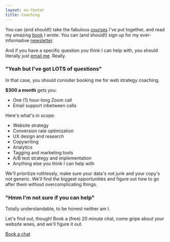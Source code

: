 ```yaml
---
layout: no-footer
title: Coaching
---
```


You can (and should!) take the fabulous [courses](/courses) I've put together, and read my amazing [book](https://yourwebsitesucks.fyi/) I wrote. You can (and should!) sign up for my ever-informative [newsletter](/newsletter).

And if you have a specific question you think I can help with, you should literally just [email me](/contact). Really.

### "Yeah but I've got LOTS of questions"

In that case, you should consider booking me for web strategy coaching.

**$300 a month** gets you:

- One (1) hour-long Zoom call
- Email support inbetween calls

Here's what's in scope:

- Website strategy
- Conversion rate optimization
- UX design and research
- Copywriting
- Analytics
- Tagging and marketing tools
- A/B test strategy and implementation
- Anything else you think I can help with

We'll prioritize ruthlessly, make sure your data's not junk and your copy's not generic. We'll find the biggest opportunities and figure out how to go after them without overcomplicating things.

### "Hmm I'm not sure if you can help"

Totally understandable, to be honest neither am I.

Let's find out, though! Book a (free) 20 minute chat, come gripe about your website woes, and we'll figure it out.

<a class="btn primary-cta" href="https://calendly.com/briandavidhall/20">Book a chat</a>
